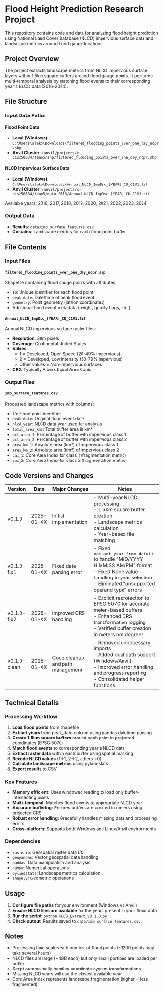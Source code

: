 # Flood Height Prediction Research Project

This repository contains code and data for analyzing flood height prediction using National Land Cover Database (NLCD) impervious surface data and landscape metrics around flood gauge locations.

## Project Overview

The project extracts landscape metrics from NLCD impervious surface layers within 1.5km square buffers around flood gauge points. It performs multi-temporal analysis by matching flood events to their corresponding year's NLCD data (2016-2024).

## File Structure

### Input Data Paths

#### Flood Point Data
- **Local (Windows)**: `C:\Users\alekb\Downloads\filtered_flooding_points_over_one_day_nopr.shp`
- **Anvil Cluster**: `/anvil/projects/x-cis250634/team5/shp/filtered_flooding_points_over_one_day_nopr.shp`

#### NLCD Impervious Surface Data
- **Local (Windows)**: `C:\Users\alekb\Downloads\Annual_NLCD_ImpDsc_[YEAR]_CU_C1V1.tif`
- **Anvil Cluster**: `/anvil/projects/x-cis250634/team5/data_0718/Annual_NLCD_ImpDsc_[YEAR]_CU_C1V1.tif`

Available years: 2016, 2017, 2018, 2019, 2020, 2021, 2022, 2023, 2024

### Output Data
- **Results**: `data/imp_surface_features.csv`
- **Contains**: Landscape metrics for each flood point buffer

## File Contents

### Input Files

#### `filtered_flooding_points_over_one_day_nopr.shp`
Shapefile containing flood gauge points with attributes:
- `ID`: Unique identifier for each flood point
- `peak_date`: Date/time of peak flood event  
- `geometry`: Point geometry (lat/lon coordinates)
- Additional flood event metadata (height, quality flags, etc.)

#### `Annual_NLCD_ImpDsc_[YEAR]_CU_C1V1.tif`
Annual NLCD impervious surface raster files:
- **Resolution**: 30m pixels
- **Coverage**: Continental United States
- **Values**: 
  - 1 = Developed, Open Space (20-49% impervious)
  - 2 = Developed, Low Intensity (50-79% impervious)
  - Other values = Non-impervious surfaces
- **CRS**: Typically Albers Equal Area Conic

### Output Files

#### `imp_surface_features.csv`
Processed landscape metrics with columns:
- `ID`: Flood point identifier
- `peak_date`: Original flood event date
- `nlcd_year`: NLCD data year used for analysis
- `total_area_km2`: Total buffer area in km²
- `pct_area_1`: Percentage of buffer with impervious class 1
- `pct_area_2`: Percentage of buffer with impervious class 2
- `area_km_1`: Absolute area (km²) of impervious class 1
- `area_km_2`: Absolute area (km²) of impervious class 2
- `cai_1`: Core Area Index for class 1 (fragmentation metric)
- `cai_2`: Core Area Index for class 2 (fragmentation metric)

## Code Versions and Changes

| Version | Date | Major Changes | Notes |
|---------|------|---------------|-------|
| v0.1.0 | 2025-01-XX | Initial implementation | - Multi-year NLCD processing<br>- 1.5km square buffer creation<br>- Landscape metrics calculation<br>- Year-based file matching |
| v0.1.0-fix1 | 2025-01-XX | Fixed date parsing error | - Fixed `extract_year_from_date()` to handle "M/D/YYYY H:MM:SS AM/PM" format<br>- Fixed None value handling in year selection<br>- Eliminated "unsupported operand type" errors |
| v0.1.0-fix2 | 2025-01-XX | Improved CRS handling | - Explicit reprojection to EPSG:5070 for accurate meter-based buffers<br>- Enhanced CRS transformation logging<br>- Verified buffer creation in meters not degrees |
| v0.1.0-clean | 2025-01-XX | Code cleanup and path management | - Removed unnecessary imports<br>- Added dual path support (Windows/Anvil)<br>- Improved error handling and progress reporting<br>- Consolidated helper functions |

## Technical Details

### Processing Workflow
1. **Load flood points** from shapefile
2. **Extract years** from peak_date column using pandas datetime parsing
3. **Create 1.5km square buffers** around each point in projected coordinates (EPSG:5070)
4. **Match flood events** to corresponding year's NLCD data
5. **Extract raster data** within each buffer using spatial masking
6. **Recode NLCD values** (1→1, 2→2, others→0)
7. **Calculate landscape metrics** using pylandstats
8. **Export results** to CSV

### Key Features
- **Memory efficient**: Uses windowed reading to load only buffer-intersecting pixels
- **Multi-temporal**: Matches flood events to appropriate NLCD year
- **Accurate buffering**: Ensures buffers are created in meters using projected CRS
- **Robust error handling**: Gracefully handles missing data and processing errors
- **Cross-platform**: Supports both Windows and Linux/Anvil environments

### Dependencies
- `rasterio`: Geospatial raster data I/O
- `geopandas`: Vector geospatial data handling
- `pandas`: Data manipulation and analysis
- `numpy`: Numerical operations
- `pylandstats`: Landscape metrics calculation
- `shapely`: Geometric operations

## Usage

1. **Configure file paths** for your environment (Windows vs Anvil)
2. **Ensure NLCD files are available** for the years present in your flood data
3. **Run the script**: `python NLCD_Extract_v0.1.0.py`
4. **Check output**: Results saved to `data/imp_surface_features.csv`

## Notes

- Processing time scales with number of flood points (~1200 points may take several hours)
- NLCD files are large (~4GB each) but only small portions are loaded per buffer
- Script automatically handles coordinate system transformations
- Missing NLCD years will use the closest available year
- Core Area Index represents landscape fragmentation (higher = less fragmented)